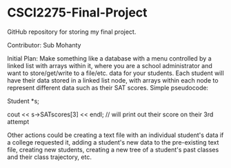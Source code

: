 # CSCI2275-Final-Project
GitHub repository for storing my final project.

Contributor: Sub Mohanty

Initial Plan: Make something like a database with a menu controlled by a linked list with arrays within it, where you are a school administrator and want to store/get/write to a file/etc. data for your students. Each student will have their data stored in a linked list node, with arrays within each node to represent different data such as their SAT scores. Simple pseudocode:

Student *s;

cout << s->SATscores[3] << endl; // will print out their score on their 3rd attempt

Other actions could be creating a text file with an individual student's data if a college requested it, adding a student's new data to the pre-existing text file, creating new students, creating a new tree of a student's past classes and their class trajectory, etc.
